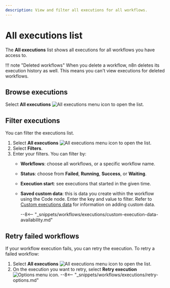 ```yaml
---
description: View and filter all executions for all workflows.
---
```


# All executions list

The **All executions** list shows all executions for all workflows you have access to.

!!! note "Deleted workflows"
	When you delete a workflow, n8n deletes its execution history as well. This means you can't view executions for deleted workflows.

## Browse executions

Select **All executions** <span class="inline-image">![All executions menu icon](/_images/common-icons/executions-menu.png)</span> to open the list. 


## Filter executions

You can filter the executions list.


1. Select **All executions** <span class="inline-image">![All executions menu icon](/_images/common-icons/executions-menu.png)</span> to open the list.
2. Select **Filters**.
3. Enter your filters. You can filter by:
	* **Workflows**: choose all workflows, or a specific workflow name.
	* **Status**: choose from **Failed**, **Running**, **Success**, or **Waiting**.
	* **Execution start**: see executions that started in the given time.
	* **Saved custom data**: this is data you create within the workflow using the Code node. Enter the key and value to filter. Refer to [Custom executions data](/workflows/executions/custom-executions-data/) for information on adding custom data.

		--8<-- "_snippets/workflows/executions/custom-execution-data-availability.md"

## Retry failed workflows

If your workflow execution fails, you can retry the execution. To retry a failed workflow:

1. Select **All executions** <span class="inline-image">![All executions menu icon](/_images/common-icons/executions-menu.png)</span> to open the list. 
2. On the execution you want to retry, select **Retry execution** <span class="inline-image">![Options menu icon](/_images/common-icons/three-dot-options-menu.png)</span>.
--8<-- "_snippets/workflows/executions/retry-options.md"

